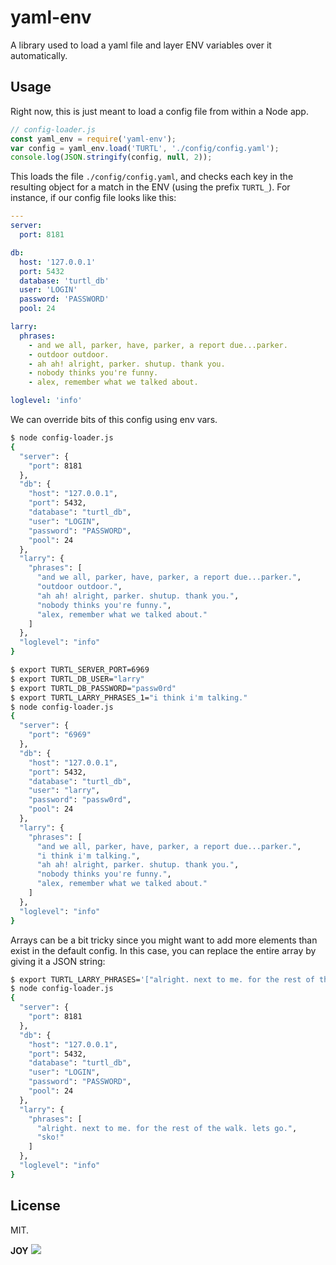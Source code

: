 # yaml-env

A library used to load a yaml file and layer ENV variables over it automatically.

## Usage

Right now, this is just meant to load a config file from within a Node app.

```javascript
// config-loader.js
const yaml_env = require('yaml-env');
var config = yaml_env.load('TURTL', './config/config.yaml');
console.log(JSON.stringify(config, null, 2));
```

This loads the file `./config/config.yaml`, and checks each key in the resulting
object for a match in the ENV (using the prefix `TURTL_`). For instance, if our
config file looks like this:

```yaml
---
server:
  port: 8181

db:
  host: '127.0.0.1'
  port: 5432
  database: 'turtl_db'
  user: 'LOGIN'
  password: 'PASSWORD'
  pool: 24

larry:
  phrases:
    - and we all, parker, have, parker, a report due...parker.
    - outdoor outdoor.
    - ah ah! alright, parker. shutup. thank you.
    - nobody thinks you're funny.
    - alex, remember what we talked about.

loglevel: 'info'
```

We can override bits of this config using env vars.

```bash
$ node config-loader.js
{
  "server": {
    "port": 8181
  },
  "db": {
    "host": "127.0.0.1",
    "port": 5432,
    "database": "turtl_db",
    "user": "LOGIN",
    "password": "PASSWORD",
    "pool": 24
  },
  "larry": {
    "phrases": [
      "and we all, parker, have, parker, a report due...parker.",
      "outdoor outdoor.",
      "ah ah! alright, parker. shutup. thank you.",
      "nobody thinks you're funny.",
      "alex, remember what we talked about."
    ]
  },
  "loglevel": "info"
}

$ export TURTL_SERVER_PORT=6969
$ export TURTL_DB_USER="larry"
$ export TURTL_DB_PASSWORD="passw0rd"
$ export TURTL_LARRY_PHRASES_1="i think i'm talking."
$ node config-loader.js
{
  "server": {
    "port": "6969"
  },
  "db": {
    "host": "127.0.0.1",
    "port": 5432,
    "database": "turtl_db",
    "user": "larry",
    "password": "passw0rd",
    "pool": 24
  },
  "larry": {
    "phrases": [
      "and we all, parker, have, parker, a report due...parker.",
      "i think i'm talking.",
      "ah ah! alright, parker. shutup. thank you.",
      "nobody thinks you're funny.",
      "alex, remember what we talked about."
    ]
  },
  "loglevel": "info"
}
```

Arrays can be a bit tricky since you might want to add more elements than exist
in the default config. In this case, you can replace the entire array by giving
it a JSON string:

```bash
$ export TURTL_LARRY_PHRASES='["alright. next to me. for the rest of the walk. lets go.", "sko!"]'
$ node config-loader.js
{
  "server": {
    "port": 8181
  },
  "db": {
    "host": "127.0.0.1",
    "port": 5432,
    "database": "turtl_db",
    "user": "LOGIN",
    "password": "PASSWORD",
    "pool": 24
  },
  "larry": {
    "phrases": [
      "alright. next to me. for the rest of the walk. lets go.",
      "sko!"
    ]
  },
  "loglevel": "info"
}
```
## License

MIT.

__JOY__
<img src="https://media.giphy.com/media/JiISVT7n55OUw/giphy.gif">

